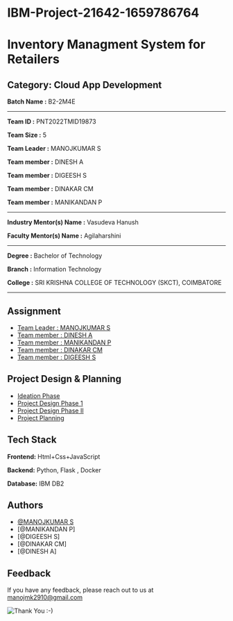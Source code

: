 # IBM-Project-21642-1659786764

# Inventory Managment System for Retailers

## Category: Cloud App Development


**Batch Name :** B2-2M4E

---

**Team ID :** PNT2022TMID19873

**Team Size :** 5

**Team Leader :** MANOJKUMAR S

**Team member :** DINESH A

**Team member :** DIGEESH S

**Team member :** DINAKAR CM

**Team member :** MANIKANDAN P

---
**Industry Mentor(s) Name :** Vasudeva Hanush

**Faculty Mentor(s) Name :** Agilaharshini

---

**Degree	:**	
Bachelor of Technology

**Branch	:**	
Information Technology

**College	:**	
SRI KRISHNA COLLEGE OF TECHNOLOGY (SKCT), COIMBATORE

---





## Assignment  

 - [Team Leader : MANOJKUMAR S](https://github.com/IBM-EPBL/IBM-Project-21642-1659786764/tree/main/Assignments/Manojkumar%20S%20(%20Team%20Leader%20))
 - [Team member : DINESH A](https://github.com/IBM-EPBL/IBM-Project-21642-1659786764/tree/main/Assignments/Dinesh%20A%20(%20Team%20Member%20))
 - [Team member : MANIKANDAN P](https://github.com/IBM-EPBL/IBM-Project-21642-1659786764/tree/main/Assignments/Manikandan%20P%20(%20Team%20Member%20))
 - [Team member : DINAKAR CM](https://github.com/IBM-EPBL/IBM-Project-21642-1659786764/tree/main/Assignments/Dinakar%20CM%20(%20Team%20Member%20))
 - [Team member : DIGEESH S](https://github.com/IBM-EPBL/IBM-Project-21642-1659786764/tree/main/Assignments/Digeesh%20S%20(%20Team%20Member%20))


## Project Design & Planning
- [Ideation Phase](https://github.com/IBM-EPBL/IBM-Project-21642-1659786764/tree/main/Pre-Development/Ideation%20Phase)
- [Project Design Phase 1](https://github.com/IBM-EPBL/IBM-Project-21642-1659786764/tree/main/Pre-Development/Project%20Design%20Phase%20-%20I)
- [Project Design Phase II](https://github.com/IBM-EPBL/IBM-Project-21642-1659786764/tree/main/Pre-Development/Project%20Design%20Phase%20-%20II)
- [Project Planning](https://github.com/IBM-EPBL/IBM-Project-21642-1659786764/tree/main/Pre-Development/Project%20Planning)

## Tech Stack

**Frontend:** Html+Css+JavaScript

**Backend:** Python, Flask , Docker

**Database:** IBM DB2




## Authors

- [@MANOJKUMAR S](https://github.com/manojmkdev)
- [@MANIKANDAN P]
- [@DIGEESH S]
- [@DINAKAR CM]
- [@DINESH A]



## Feedback

If you have any feedback, please reach out to us at manojmk2910@gmail.com




![Thank You :-)](https://i0.wp.com/paulaspoint.com/wp-content/uploads/2018/04/thank-you.jpg?fit=275%2C183)
